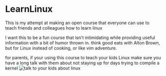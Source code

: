 LearnLinux
==========

This is my attempt at making an open course that everyone can use to teach friends and colleagues how to learn linux

I want this to be a fun course that isn't intimidating while providing useful
information with a bit of humor thrown in. think good eats with Alton Brown, but
for Linux instead of cooking, or like vim adventure.

for parents, if your using this course to teach your kids Linux make sure you have a
long talk with them about not staying up for days trying to compile a kernel
![talk to your kids about linux](http://imgs.xkcd.com/comics/cautionary.png)
